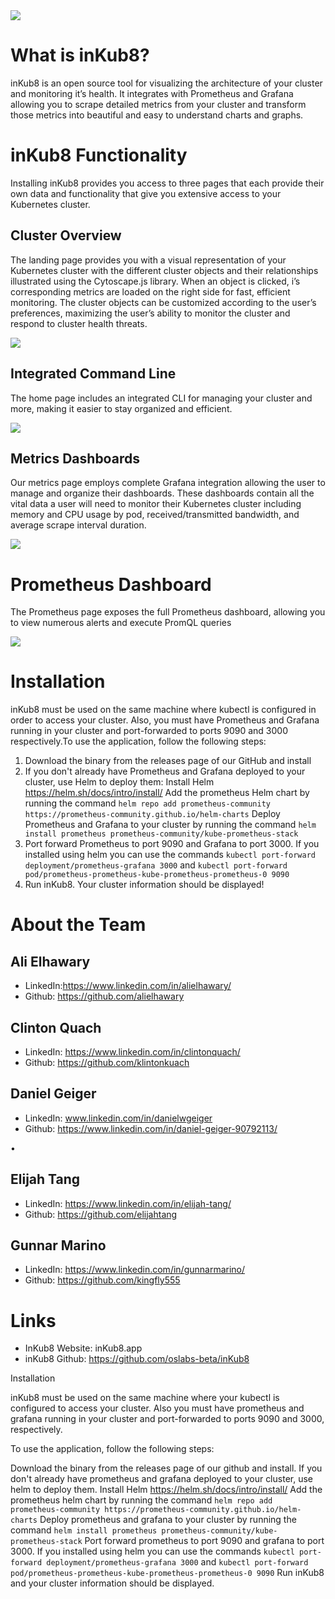 <img src="https://raw.githubusercontent.com/oslabs-beta/inKub8/main/src/assets/img/High_Resolution_Image_1.jpg">

# What is inKub8?

inKub8 is an open source tool for visualizing the architecture of your cluster and monitoring it’s health. It integrates with Prometheus and Grafana allowing you to scrape detailed metrics from your cluster and transform those metrics into beautiful and easy to understand charts and graphs.

# inKub8 Functionality
Installing inKub8 provides you access to three pages that each provide their own data and functionality that give you extensive access to your Kubernetes cluster.

## Cluster Overview
The landing page provides you with a visual representation of your Kubernetes cluster with the different cluster objects and their relationships illustrated using the Cytoscape.js library. When an object is clicked, i’s corresponding metrics are loaded on the right side for fast, efficient monitoring. The cluster objects can be customized according to the user’s preferences, maximizing the user’s ability to monitor the cluster and respond to cluster health threats.

<img src="https://raw.githubusercontent.com/oslabs-beta/inKub8/main/src/assets/img/landingPage.gif">

## Integrated Command Line
The home page includes an integrated CLI for managing your cluster and more, making it easier to stay organized and efficient.

<img src="https://raw.githubusercontent.com/oslabs-beta/inKub8/main/src/assets/img/terminal%20zoomed.gif">

## Metrics Dashboards
Our metrics page employs complete Grafana integration allowing the user to manage and organize their dashboards. These dashboards contain all the vital data a user will need to monitor their Kubernetes cluster including memory and CPU usage by pod, received/transmitted bandwidth, and average scrape interval duration.

<img src="https://raw.githubusercontent.com/oslabs-beta/inKub8/main/src/assets/img/metricsPage.gif">

# Prometheus Dashboard
The Prometheus page exposes the full Prometheus dashboard, allowing you to view numerous alerts and execute PromQL queries

<img src="https://raw.githubusercontent.com/oslabs-beta/inKub8/main/src/assets/img/prometheusPage.gif">


# Installation
inKub8 must be used on the same machine where kubectl is configured in order to access your cluster. Also, you must have Prometheus and Grafana running in your cluster and port-forwarded to ports 9090 and 3000 respectively.To use the application, follow the following steps:
1. Download the binary from the releases page of our GitHub and install
2. If you don't already have Prometheus and Grafana deployed to your cluster, use Helm to deploy them:
Install Helm https://helm.sh/docs/intro/install/
Add the prometheus Helm chart by running the command `helm repo add prometheus-community https://prometheus-community.github.io/helm-charts`
Deploy Prometheus and Grafana to your cluster by running the command `helm install prometheus prometheus-community/kube-prometheus-stack`
3. Port forward Prometheus to port 9090 and Grafana to port 3000.
If you installed using helm you can use the commands `kubectl port-forward deployment/prometheus-grafana 3000` and `kubectl port-forward pod/prometheus-prometheus-kube-prometheus-prometheus-0 9090`
4. Run inKub8. Your cluster information should be displayed!

# About the Team

## Ali Elhawary

- LinkedIn:https://www.linkedin.com/in/alielhawary/
- Github: https://github.com/alielhawary

## Clinton Quach

- LinkedIn: https://www.linkedin.com/in/clintonquach/
- Github: https://github.com/klintonkuach

## Daniel Geiger

- LinkedIn: www.linkedin.com/in/danielwgeiger
- Github: https://www.linkedin.com/in/daniel-geiger-90792113/

•

## Elijah Tang

- LinkedIn: https://www.linkedin.com/in/elijah-tang/
- Github: https://github.com/elijahtang

## Gunnar Marino

- LinkedIn: https://www.linkedin.com/in/gunnarmarino/
- Github: https://github.com/kingfly555

# Links

- InKub8 Website: inKub8.app
- inKub8 Github: https://github.com/oslabs-beta/inKub8

Installation

inKub8 must be used on the same machine where your kubectl is configured to access your cluster. Also you must have prometheus and grafana running in your cluster and port-forwarded to ports 9090 and 3000, respectively.

To use the application, follow the following steps:

Download the binary from the releases page of our github and install.
If you don't already have prometheus and grafana deployed to your cluster, use helm to deploy them.
Install Helm https://helm.sh/docs/intro/install/
Add the prometheus helm chart by running the command `helm repo add prometheus-community https://prometheus-community.github.io/helm-charts`
Deploy prometheus and grafana to your cluster by running the command `helm install prometheus prometheus-community/kube-prometheus-stack`
Port forward prometheus to port 9090 and grafana to port 3000.
If you installed using helm you can use the commands `kubectl port-forward deployment/prometheus-grafana 3000` and `kubectl port-forward pod/prometheus-prometheus-kube-prometheus-prometheus-0 9090`
Run inKub8 and your cluster information should be displayed.
